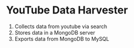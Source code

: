<h1>YouTube Data Harvester</h1>
<ol>
  <li>Collects data from youtube via search</li>
  <li>Stores data in a MongoDB server</li>
  <li>Exports data from MongoDB to MySQL</li>
</ol>   
